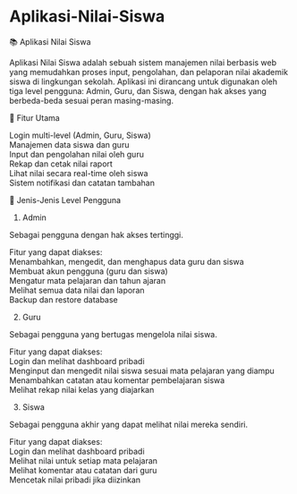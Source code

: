 # Aplikasi-Nilai-Siswa
📚 Aplikasi Nilai Siswa<br>

Aplikasi Nilai Siswa adalah sebuah sistem manajemen nilai berbasis web yang memudahkan proses input, pengolahan, dan pelaporan nilai akademik siswa di lingkungan sekolah. Aplikasi ini dirancang untuk digunakan oleh tiga level pengguna: Admin, Guru, dan Siswa, dengan hak akses yang berbeda-beda sesuai peran masing-masing.

🚀 Fitur Utama<br>

Login multi-level (Admin, Guru, Siswa)<br>
Manajemen data siswa dan guru<br>
Input dan pengolahan nilai oleh guru<br>
Rekap dan cetak nilai raport<br>
Lihat nilai secara real-time oleh siswa<br>
Sistem notifikasi dan catatan tambahan

👥 Jenis-Jenis Level Pengguna<br>

1. Admin<br>

Sebagai pengguna dengan hak akses tertinggi.<br>

Fitur yang dapat diakses:<br>
Menambahkan, mengedit, dan menghapus data guru dan siswa<br>
Membuat akun pengguna (guru dan siswa)<br>
Mengatur mata pelajaran dan tahun ajaran<br>
Melihat semua data nilai dan laporan<br>
Backup dan restore database

2. Guru<br>

Sebagai pengguna yang bertugas mengelola nilai siswa.<br>

Fitur yang dapat diakses:<br>
Login dan melihat dashboard pribadi<br>
Menginput dan mengedit nilai siswa sesuai mata pelajaran yang diampu<br>
Menambahkan catatan atau komentar pembelajaran siswa<br>
Melihat rekap nilai kelas yang diajarkan

3. Siswa<br>

Sebagai pengguna akhir yang dapat melihat nilai mereka sendiri.<br>

Fitur yang dapat diakses:<br>
Login dan melihat dashboard pribadi<br>
Melihat nilai untuk setiap mata pelajaran<br>
Melihat komentar atau catatan dari guru<br>
Mencetak nilai pribadi jika diizinkan<br>
